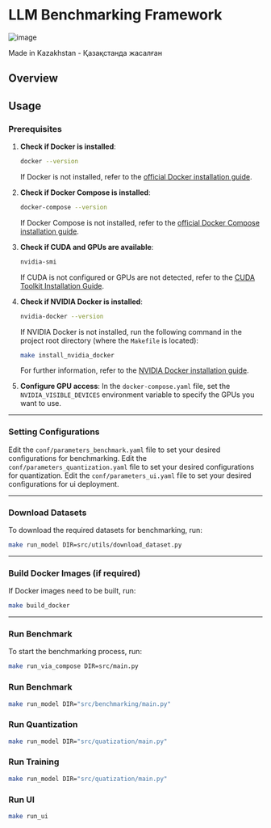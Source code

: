 # LLM Benchmarking Framework
![image](https://github.com/user-attachments/assets/a0420652-4e7c-483b-a902-ca10ac73b7c8)

Made in Kazakhstan - Қазақстанда жасалған
## Overview


## Usage

### Prerequisites

1. **Check if Docker is installed**:
   ```bash
   docker --version
   ```
   If Docker is not installed, refer to the [official Docker installation guide](https://docs.docker.com/get-docker/).

2. **Check if Docker Compose is installed**:
   ```bash
   docker-compose --version
   ```
   If Docker Compose is not installed, refer to the [official Docker Compose installation guide](https://docs.docker.com/compose/install/).

3. **Check if CUDA and GPUs are available**:
   ```bash
   nvidia-smi
   ```
   If CUDA is not configured or GPUs are not detected, refer to the [CUDA Toolkit Installation Guide](https://developer.nvidia.com/cuda-toolkit).

4. **Check if NVIDIA Docker is installed**:
   ```bash
   nvidia-docker --version
   ```
   If NVIDIA Docker is not installed, run the following command in the project root directory (where the `Makefile` is located):
   ```bash
   make install_nvidia_docker
   ```
   For further information, refer to the [NVIDIA Docker installation guide](https://docs.nvidia.com/datacenter/cloud-native/container-toolkit/install-guide.html).

5. **Configure GPU access**:
   In the `docker-compose.yaml` file, set the `NVIDIA_VISIBLE_DEVICES` environment variable to specify the GPUs you want to use.

---

### Setting Configurations

Edit the `conf/parameters_benchmark.yaml` file to set your desired configurations for benchmarking.
Edit the `conf/parameters_quantization.yaml` file to set your desired configurations for quantization.
Edit the `conf/parameters_ui.yaml` file to set your desired configurations for ui deployment.


---

### Download Datasets

To download the required datasets for benchmarking, run:
```bash
make run_model DIR=src/utils/download_dataset.py
```

---

### Build Docker Images (if required)

If Docker images need to be built, run:
```bash
make build_docker
```

---

### Run Benchmark

To start the benchmarking process, run:
```bash
make run_via_compose DIR=src/main.py
```


### Run Benchmark

```bash
make run_model DIR="src/benchmarking/main.py"
```

### Run Quantization

```bash
make run_model DIR="src/quatization/main.py"
```

### Run Training

```bash
make run_model DIR="src/quatization/main.py"
```

### Run UI
```bash
make run_ui
```
